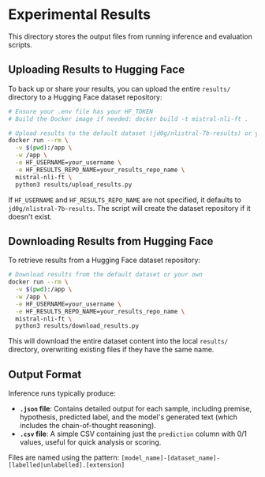 # Experimental Results

This directory stores the output files from running inference and evaluation scripts.

## Uploading Results to Hugging Face

To back up or share your results, you can upload the entire `results/` directory to a Hugging Face dataset repository:

```bash
# Ensure your .env file has your HF_TOKEN
# Build the Docker image if needed: docker build -t mistral-nli-ft .

# Upload results to the default dataset (jd0g/nlistral-7b-results) or your own
docker run --rm \
  -v $(pwd):/app \
  -w /app \
  -e HF_USERNAME=your_username \
  -e HF_RESULTS_REPO_NAME=your_results_repo_name \
  mistral-nli-ft \
  python3 results/upload_results.py
```

If `HF_USERNAME` and `HF_RESULTS_REPO_NAME` are not specified, it defaults to `jd0g/nlistral-7b-results`. The script will create the dataset repository if it doesn't exist.

## Downloading Results from Hugging Face

To retrieve results from a Hugging Face dataset repository:

```bash
# Download results from the default dataset or your own
docker run --rm \
  -v $(pwd):/app \
  -w /app \
  -e HF_USERNAME=your_username \
  -e HF_RESULTS_REPO_NAME=your_results_repo_name \
  mistral-nli-ft \
  python3 results/download_results.py
```

This will download the entire dataset content into the local `results/` directory, overwriting existing files if they have the same name.

## Output Format

Inference runs typically produce:

*   **`.json` file**: Contains detailed output for each sample, including premise, hypothesis, predicted label, and the model's generated text (which includes the chain-of-thought reasoning).
*   **`.csv` file**: A simple CSV containing just the `prediction` column with 0/1 values, useful for quick analysis or scoring.

Files are named using the pattern: `[model_name]-[dataset_name]-[labelled|unlabelled].[extension]` 